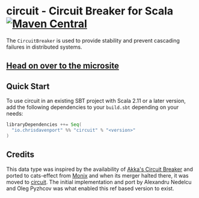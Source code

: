 # circuit - Circuit Breaker for Scala [![Maven Central](https://maven-badges.herokuapp.com/maven-central/io.chrisdavenport/circuit_2.13/badge.svg)](https://maven-badges.herokuapp.com/maven-central/io.chrisdavenport/circuit_2.13)

The `CircuitBreaker` is used to provide stability and prevent cascading failures in distributed systems.

## [Head on over to the microsite](https://davenverse.github.io/circuit)

## Quick Start

To use circuit in an existing SBT project with Scala 2.11 or a later version, add the following dependencies to your
`build.sbt` depending on your needs:

```scala
libraryDependencies ++= Seq(
  "io.chrisdavenport" %% "circuit" % "<version>"
)
```

## Credits

This data type was inspired by the availability of [Akka's Circuit Breaker](http://doc.akka.io/docs/akka/current/common/circuitbreaker.html) and ported to cats-effect from [Monix](https://monix.io) and when its merger halted there, it was moved to [circuit](https://github.com/ChristopherDavenport/circuit). The initial implementation and port by Alexandru Nedelcu and Oleg Pyzhcov was what enabled this ref based version to exist.
